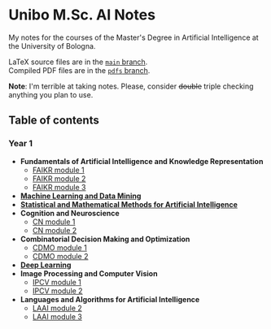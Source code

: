 # Unibo M.Sc. AI Notes

My notes for the courses of the Master's Degree in Artificial Intelligence at the University of Bologna.

LaTeX source files are in the [`main` branch](https://github.com/NotXia/unibo-ai-notes/tree/main).\
Compiled PDF files are in the [`pdfs` branch](https://github.com/NotXia/unibo-ai-notes/tree/pdfs).

**Note**: I'm terrible at taking notes. Please, consider ~~double~~ triple checking anything you plan to use.

## Table of contents

### Year 1
- **Fundamentals of Artificial Intelligence and Knowledge Representation**
   - [FAIKR module 1](https://raw.githubusercontent.com/NotXia/unibo-ai-notes/pdfs/year1/fundamentals-of-ai-and-kr/module1/faikr1.pdf)
   - [FAIKR module 2](https://raw.githubusercontent.com/NotXia/unibo-ai-notes/pdfs/year1/fundamentals-of-ai-and-kr/module2/faikr2.pdf)
   - [FAIKR module 3](https://raw.githubusercontent.com/NotXia/unibo-ai-notes/pdfs/year1/fundamentals-of-ai-and-kr/module3/faikr3.pdf)
- [**Machine Learning and Data Mining**](https://raw.githubusercontent.com/NotXia/unibo-ai-notes/pdfs/year1/machine-learning-and-data-mining/dm-ml.pdf)
- [**Statistical and Mathematical Methods for Artificial Intelligence**](https://raw.githubusercontent.com/NotXia/unibo-ai-notes/pdfs/year1/statistical-and-mathematical-methods-for-ai/smm.pdf)
- **Cognition and Neuroscience**
   - [CN module 1](https://raw.githubusercontent.com/NotXia/unibo-ai-notes/pdfs/year1/cognition-and-neuroscience/module1/cn1.pdf)
   - [CN module 2](https://raw.githubusercontent.com/NotXia/unibo-ai-notes/pdfs/year1/cognition-and-neuroscience/module2/cn2.pdf)
- **Combinatorial Decision Making and Optimization**
   - [CDMO module 1](https://raw.githubusercontent.com/NotXia/unibo-ai-notes/pdfs/year1/combinatorial-decision-making-and-optimization/module1/cdmo1.pdf)
   - [CDMO module 2](https://raw.githubusercontent.com/NotXia/unibo-ai-notes/pdfs/year1/combinatorial-decision-making-and-optimization/module2/cdmo2.pdf)
- [**Deep Learning**](https://raw.githubusercontent.com/NotXia/unibo-ai-notes/pdfs/year1/deep-learning/dl.pdf)
- **Image Processing and Computer Vision**
   - [IPCV module 1](https://raw.githubusercontent.com/NotXia/unibo-ai-notes/pdfs/year1/image-processing-and-computer-vision/module1/ipcv1.pdf)
   - [IPCV module 2](https://raw.githubusercontent.com/NotXia/unibo-ai-notes/pdfs/year1/image-processing-and-computer-vision/module2/ipcv2.pdf)
- **Languages and Algorithms for Artificial Intelligence**
   - [LAAI module 2](https://raw.githubusercontent.com/NotXia/unibo-ai-notes/pdfs/year1/languages-and-algorithms-for-ai/module2/laai2.pdf)
   - [LAAI module 3](https://raw.githubusercontent.com/NotXia/unibo-ai-notes/pdfs/year1/languages-and-algorithms-for-ai/module3/laai3.pdf)
